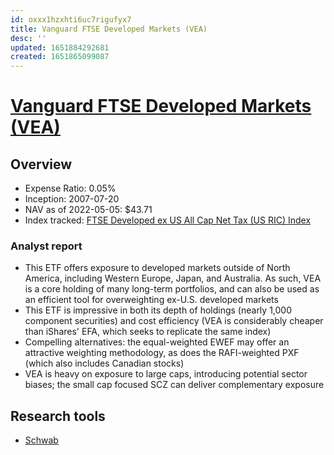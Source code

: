 ```yaml
---
id: oxxx1hzxhti6uc7rigufyx7
title: Vanguard FTSE Developed Markets (VEA)
desc: ''
updated: 1651884292681
created: 1651865099087
---
```

# [Vanguard FTSE Developed Markets (VEA)](https://etfdb.com/etf/VEA/#etf-ticker-profile)

## Overview

- Expense Ratio: 0.05%
- Inception: 2007-07-20
- NAV as of 2022-05-05: $43.71
- Index tracked: [FTSE Developed ex US All Cap Net Tax (US RIC) Index](https://etfdb.com/index/ftse-developed-ex-us-all-cap-net-tax-us-ric-index/)

### Analyst report

- This ETF offers exposure to developed markets outside of North America, including Western Europe, Japan, and Australia. As such, VEA is a core holding of many long-term portfolios, and can also be used as an efficient tool for overweighting ex-U.S. developed markets
- This ETF is impressive in both its depth of holdings (nearly 1,000 component securities) and cost efficiency (VEA is considerably cheaper than iShares' EFA, which seeks to replicate the same index)
- Compelling alternatives: the equal-weighted EWEF may offer an attractive weighting methodology, as does the RAFI-weighted PXF (which also includes Canadian stocks)
- VEA is heavy on exposure to large caps, introducing potential sector biases; the small cap focused SCZ can deliver complementary exposure

## Research tools

- [Schwab](https://www.schwab.com/research/etfs/quotes/summary/vea)
